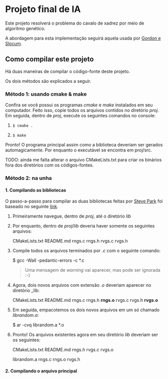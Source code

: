 # Projeto final de IA

Este projeto resolverá o problema do cavalo de xadrez por meio de algoritmo genético.

A abordagem para esta implementação seguirá aquela usada por [Gordon e Slocum](http://ieeexplore.ieee.org/stamp/stamp.jsp?tp=&arnumber=1331065&isnumber=29392).


## Como compilar este projeto

Há duas maneiras de compilar o código-fonte deste projeto.

Os dois métodos são explicados a seguir.

### Método 1: usando cmake & make

Confira se você possui os programas *cmake* e *make* instalados em seu computador. Feito isso, copie todos os arquivos contidos no diretório _proj_. Em seguida, dentro de _proj_, execute os seguintes comandos no console:

1. `$ cmake .`

2. `$ make`

Pronto! O programa principal assim como a biblioteca deveriam ser gerados automagicamente. Por enquanto o executável se encontra em proj/src.

TODO: ainda me falta alterar o arquivo CMakeLists.txt para criar os binários fora dos diretórios com os códigos-fontes.

### Método 2: na unha

#### 1. Compilando as bibliotecas

O passo-a-passo para compilar as duas bibliotecas feitas por [Steve Park](http://www.cs.wm.edu/~va/software/park/park.html) foi baseado no seguinte [link](http://www.cs.dartmouth.edu/~campbell/cs50/buildlib.html).

1. Primeiramente navegue, dentro de _proj_, até o diretório _lib_

2. Por enquanto, dentro de _proj_/_lib_ deveria haver somente os seguintes arquivos:

	CMakeLists.txt  README.md  rngs.c  rngs.h  rvgs.c  rvgs.h

3. Compile todos os arquivos terminados por _.c_ com o seguinte comando:

	$ gcc -Wall -pedantic-errors -c *.c

	> Uma mensagem de _warning_ vai aparecer, mas pode ser ignorada :-)

4. Agora, dois novos arquivos com extensão _.o_ deveriam aparecer no diretório _lib:

	CMakeLists.txt  README.md  rngs.c  rngs.h  **rngs.o**  rvgs.c  rvgs.h  **rvgs.o**

5. Em seguida, empacotemos os dois novos arquivos em um só chamado _librandom.a_:

	$ ar -cvq librandom.a *.o

6. Pronto! Os arquivos existentes agora em seu diretório _lib_ deveriam ser os seguintes:

	CMakeLists.txt  README.md  rngs.h  rvgs.c  rvgs.o

	librandom.a     rngs.c     rngs.o  rvgs.h

#### 2. Compilando o arquivo principal
